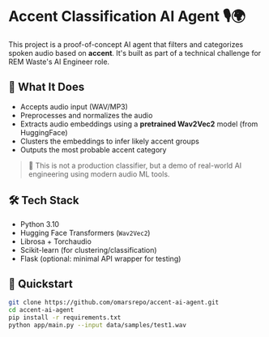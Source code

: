 # Accent Classification AI Agent 🎙️🌍

This project is a proof-of-concept AI agent that filters and categorizes spoken audio based on **accent**. It's built as part of a technical challenge for REM Waste's AI Engineer role.

## 🚀 What It Does

- Accepts audio input (WAV/MP3)
- Preprocesses and normalizes the audio
- Extracts audio embeddings using a **pretrained Wav2Vec2** model (from HuggingFace)
- Clusters the embeddings to infer likely accent groups
- Outputs the most probable accent category

> 🎯 This is not a production classifier, but a demo of real-world AI engineering using modern audio ML tools.

## 🛠️ Tech Stack

- Python 3.10
- Hugging Face Transformers (`Wav2Vec2`)
- Librosa + Torchaudio
- Scikit-learn (for clustering/classification)
- Flask (optional: minimal API wrapper for testing)

## 🧪 Quickstart

```bash
git clone https://github.com/omarsrepo/accent-ai-agent.git
cd accent-ai-agent
pip install -r requirements.txt
python app/main.py --input data/samples/test1.wav
